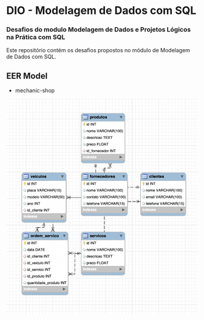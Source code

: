 # DIO - Modelagem de Dados com SQL

### Desafios do modulo Modelagem de Dados e Projetos Lógicos na Prática com SQL

Este repositório contém os desafios propostos no módulo de Modelagem de Dados com SQL.


## EER Model

- mechanic-shop

![EER](./mechanic-shop/EER.png)
